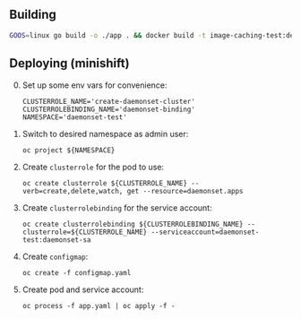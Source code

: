 ## Building
```bash
GOOS=linux go build -o ./app . && docker build -t image-caching-test:dev .
```
## Deploying (minishift)

0. Set up some env vars for convenience:
   ```
   CLUSTERROLE_NAME='create-daemonset-cluster'
   CLUSTERROLEBINDING_NAME='daemonset-binding'
   NAMESPACE='daemonset-test'
   ```
1. Switch to desired namespace as admin user:
   ```
   oc project ${NAMESPACE}
   ```
1. Create `clusterrole` for the pod to use:
   ```
   oc create clusterrole ${CLUSTERROLE_NAME} --verb=create,delete,watch, get --resource=daemonset.apps
   ```
1. Create `clusterrolebinding` for the service account:
   ```
   oc create clusterrolebinding ${CLUSTERROLEBINDING_NAME} --clusterrole=${CLUSTERROLE_NAME} --serviceaccount=daemonset-test:daemonset-sa
   ```
1. Create `configmap`:
   ```
   oc create -f configmap.yaml
   ```
1. Create pod and service account:
   ```
   oc process -f app.yaml | oc apply -f -
   ```